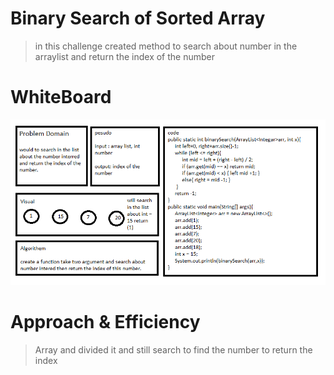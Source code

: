 # Binary Search of Sorted Array

>in this challenge created method to search about number in the arraylist and return the index of the number

# WhiteBoard

![](binarySearch.PNG)


# Approach & Efficiency

>Array and divided it and still search to find the number to return the index